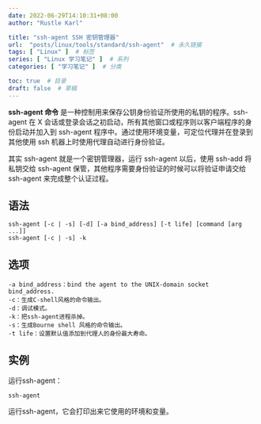 ```yaml
---
date: 2022-06-29T14:10:31+08:00
author: "Rustle Karl"

title: "ssh-agent SSH 密钥管理器"
url:  "posts/linux/tools/standard/ssh-agent"  # 永久链接
tags: [ "Linux" ]  # 标签
series: [ "Linux 学习笔记" ]  # 系列
categories: [ "学习笔记" ]  # 分类

toc: true  # 目录
draft: false  # 草稿
---
```


**ssh-agent 命令** 是一种控制用来保存公钥身份验证所使用的私钥的程序。ssh-agent 在 X 会话或登录会话之初启动，所有其他窗口或程序则以客户端程序的身份启动并加入到 ssh-agent 程序中。通过使用环境变量，可定位代理并在登录到其他使用 ssh 机器上时使用代理自动进行身份验证。

其实 ssh-agent 就是一个密钥管理器，运行 ssh-agent 以后，使用 ssh-add 将私钥交给 ssh-agent 保管，其他程序需要身份验证的时候可以将验证申请交给 ssh-agent 来完成整个认证过程。

## 语法

```shell
ssh-agent [-c | -s] [-d] [-a bind_address] [-t life] [command [arg ...]]
ssh-agent [-c | -s] -k
```

## 选项

```shell
-a bind_address：bind the agent to the UNIX-domain socket bind_address.
-c：生成C-shell风格的命令输出。
-d：调试模式。
-k：把ssh-agent进程杀掉。
-s：生成Bourne shell 风格的命令输出。
-t life：设置默认值添加到代理人的身份最大寿命。
```

## 实例

运行ssh-agent：

```shell
ssh-agent
```

运行ssh-agent，它会打印出来它使用的环境和变量。
